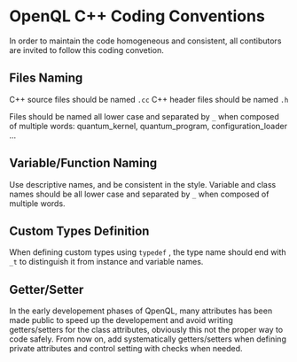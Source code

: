 OpenQL C++ Coding Conventions
=============================

In order to maintain the code homogeneous and consistent, all contibutors are invited to follow this coding convetion.

## Files Naming ##

C++ source files should be named `.cc` 
C++ header files should be named `.h`

Files should be named all lower case and separated by `_` when composed of multiple words: 
quantum_kernel, quantum_program, configuration_loader ...

## Variable/Function Naming ##

Use descriptive names, and be consistent in the style. Variable and class names should be all lower case and separated by `_` when composed of multiple words. 

## Custom Types Definition ##

When defining custom types using `typedef` , the type name should end with `_t` to distinguish it from instance and variable names.

## Getter/Setter ##

In the early developement phases of QpenQL, many attributes has been made public to speed up the developement and avoid writing getters/setters for the class attributes, obviously this not the proper way to code safely. From now on, add systematically getters/setters when defining private attributes and control setting with checks when needed.


